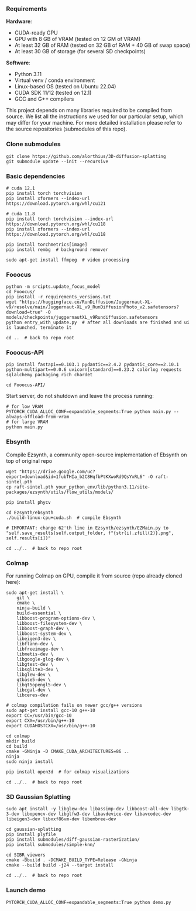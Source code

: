 ### Requirements
**Hardware**:
* CUDA-ready GPU
* GPU with 8 GB of VRAM (tested on 12 GM of VRAM)
* At least 32 GB of RAM (tested on 32 GB of RAM + 40 GB of swap space)
* At least 30 GB of storage (for several SD checkpoints)

**Software**:
* Python 3.11
* Virtual venv / conda environment
* Linux-based OS (tested on Ubuntu 22.04)
* CUDA SDK 11/12 (tested on 12.1)
* GCC and G++ compilers

This project depends on many libraries required to be compiled from source. We list all the instructions we used for our particular setup, which may differ for your machine. For more detailed installation please refer to the source repositories (submodules of this repo).

### Clone submodules
```shell
git clone https://github.com/alorthius/3D-diffusion-splatting
git submodule update --init --recursive
```

### Basic dependencies
```shell
# cuda 12.1
pip install torch torchvision
pip install xformers --index-url https://download.pytorch.org/whl/cu121

# cuda 11.8
pip install torch torchvision --index-url https://download.pytorch.org/whl/cu118
pip install xformers --index-url https://download.pytorch.org/whl/cu118

pip install torchmetrics[image]
pip install rembg  # background remover

sudo apt-get install ffmpeg  # video processing
```

### Fooocus
```shell
python -m srcipts.update_focus_model
cd Fooocus/
pip install -r requirements_versions.txt
wget "https://huggingface.co/RunDiffusion/Juggernaut-XL-v9/resolve/main/Juggernaut-XL_v9_RunDiffusionPhoto_v2.safetensors?download=true" -O models/checkpoints/juggernautXL_v9Rundiffusion.safetensors
python entry_with_update.py  # after all downloads are finished and ui is launched, terminate it

cd ..  # back to repo root
```

### Fooocus-API
```shell
pip install fastapi==0.103.1 pydantic==2.4.2 pydantic_core==2.10.1 python-multipart==0.0.6 uvicorn[standard]==0.23.2 colorlog requests sqlalchemy packaging rich chardet

cd Fooocus-API/
```

Start server, do not shutdown and leave the process running:
```shell
# for low VRAM
PYTORCH_CUDA_ALLOC_CONF=expandable_segments:True python main.py --always-offload-from-vram
# for large VRAM
python main.py
```

### Ebsynth
Compile Ezsynth, a community open-source implementation of Ebsynth on top of original repo
```shell
wget "https://drive.google.com/uc?export=download&id=1fubTHIa_b2C8HqfbPtKXwoRd9QsYxRL6" -O raft-sintel.pth
cp raft-sintel.pth your_python_env/lib/python3.11/site-packages/ezsynth/utils/flow_utils/models/

pip install phycv

cd Ezsynth/ebsynth
./build-linux-cpu+cuda.sh  # compile Ebsynth

# IMPORTANT: change 62'th line in Ezsynth/ezsynth/EZMain.py to "self.save_results(self.output_folder, f"{str(i).zfill(2)}.png", self.results[i])"

cd ../..  # back to repo root
```

### Colmap
For running Colmap on GPU, compile it from source (repo already cloned here):
```shell
sudo apt-get install \
    git \
    cmake \
    ninja-build \
    build-essential \
    libboost-program-options-dev \
    libboost-filesystem-dev \
    libboost-graph-dev \
    libboost-system-dev \
    libeigen3-dev \
    libflann-dev \
    libfreeimage-dev \
    libmetis-dev \
    libgoogle-glog-dev \
    libgtest-dev \
    libsqlite3-dev \
    libglew-dev \
    qtbase5-dev \
    libqt5opengl5-dev \
    libcgal-dev \
    libceres-dev

# colmap compilation fails on newer gcc/g++ versions
sudo apt-get install gcc-10 g++-10
export CC=/usr/bin/gcc-10
export CXX=/usr/bin/g++-10
export CUDAHOSTCXX=/usr/bin/g++-10

cd colmap
mkdir build
cd build
cmake -GNinja -D CMAKE_CUDA_ARCHITECTURES=86 ..
ninja
sudo ninja install

pip install open3d  # for colmap visualizations

cd ../..  # back to repo root
```

### 3D Gaussian Splatting
```shell
sudo apt install -y libglew-dev libassimp-dev libboost-all-dev libgtk-3-dev libopencv-dev libglfw3-dev libavdevice-dev libavcodec-dev libeigen3-dev libxxf86vm-dev libembree-dev

cd gaussian-splatting
pip install plyfile
pip install submodules/diff-gaussian-rasterization/
pip install submodules/simple-knn/

cd SIBR_viewers
cmake -Bbuild . -DCMAKE_BUILD_TYPE=Release -GNinja
cmake --build build -j24 --target install

cd ../..  # back to repo root
```

### Launch demo
```shell
PYTORCH_CUDA_ALLOC_CONF=expandable_segments:True python demo.py
```